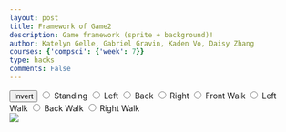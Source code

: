 ```yaml
---
layout: post
title: Framework of Game2
description: Game framework (sprite + background)!
author: Katelyn Gelle, Gabriel Gravin, Kaden Vo, Daisy Zhang
courses: {'compsci': {'week': 7}}
type: hacks
comments: False
---
```

<!DOCTYPE html>

<style>
    #controls {
        position: relative;
        z-index: 2; /* Ensure the controls are on top of the link canvas */
    }

    /* Style the link canvas to be the same size as the viewport change!*/ 
    #linkCanvas {
        position: absolute;
        top: 0;
        left: 0;
        width: 100%;
        height: 100%;
        z-index: 1; /* Place it below the background */
    }
</style>

<!-- Prepare DOM elements -->
<!-- Wrap both the linkn canvas and controls in a container div -->
<div id="canvasContainer">
    <div id="controls"> <!-- Controls -->
        <button id="toggleCanvasEffect">Invert</button>
        <input type="radio" name="animation" id="standing" />
        <label for="standing">Standing</label>
        <input type="radio" name="animation" id="left" />
        <label for="left">Left</label>
        <input type="radio" name="animation" id="back" />
        <label for="back">Back</label>
        <input type="radio" name="animation" id="right" />
        <label for="right">Right</label>
        <input type="radio" name="animation" id="front_walk" />
        <label for="front_walk">Front Walk</label>
        <input type="radio" name="animation" id="left_walk" />
        <label for="left_walk">Left Walk</label>
        <input type="radio" name="animation" id="back_walk" />
        <label for="back_walk">Back Walk</label>
        <input type="radio" name="animation" id="right_walk" />
        <label for="right_walk">Right Walk</label>
    </div>
    <canvas id="backgroundID">
        <img id="backgroundImage" src="{{site.baseurl}}/images/Stone_Background.jpg" />
    </canvas>
</div>


<script>
/* Background part of Game
 * scrolling 
*/
// Prepare Background Image
const backgroundImg = new Image();
backgroundImg.src = '{{site.baseurl}}/images/Stone_Background.jpg';  // Jekyll/Liquid puts filename here

// Prepare Sprite Image
const linkImg = new Image();
linkImg.src = '{{site.baseurl}}/images/linksprites.png';

// Prepare Canvas
const canvas = document.getElementById("backgroundID");
const ctx = canvas.getContext('2d');

// Link animation part
const linkCanvas = document.createElement("canvas");
const linkCtx = linkCanvas.getContext("2d");

// Prepare Window extents related to viewport
const maxWidth = window.innerWidth;
const maxHeight = window.innerHeight;

backgroundImg.onload = function () {
    // Setup background constants from background image
    const WIDTH = backgroundImg.width;  // Image() width (meta data)
    const HEIGHT = backgroundImg.height; // Image() height
    const ASPECT_RATIO = WIDTH / HEIGHT;
    const ADJUST = 1 // visual layer adjust, use "1"" for a perfect loop change!!

    // Set Dimensions to match the image width
    const canvasWidth = maxWidth;
    const canvasHeight = canvasWidth / ASPECT_RATIO;  // height is oriented by width change!
    const canvasLeft = 0; // Start image from the left edge horizontally
    const canvasTop = (maxHeight - canvasHeight) / 2;  // center image vertically change!

    // Set Style properties for the background canvas
    canvas.width = WIDTH / ADJUST;
    canvas.height = HEIGHT / ADJUST;
    canvas.style.width = `${canvasWidth}px`;
    canvas.style.height = `${canvasHeight}px`;
    canvas.style.position = 'absolute';
    canvas.style.left = `${canvasLeft}px`;
    canvas.style.top = `${canvasTop}px`;

    // Game speed is a common game variable
    var gameSpeed = 10;

    // Layer is set up to support Parallax, multiple layers
    class Layer {
        constructor(image, speedRatio) {
            this.x = 0;
            this.y = 0;
            this.width = WIDTH;
            this.height = HEIGHT;
            this.image = image;
            this.speedRatio = speedRatio;
            this.speed = gameSpeed * this.speedRatio;
            this.frame = 0;
        }
        update() {
            this.x = (this.x - this.speed) % this.width;
        }
        draw() {
            ctx.drawImage(this.image, this.x, this.y);
            ctx.drawImage(this.image, this.x + this.width, this.y);
        }
    }

    // Setup Link sprite constraints
    const SPRITE_WIDTH = 96;  // matches sprite pixel width
    const SPRITE_HEIGHT = 104; // matches sprite pixel height
    const SPRITE_FRAMES = 10;  // matches number of frames per sprite row; this code assumes each row is the same
    const SPRITE_SCALE = 2;  // controls the size of the sprite on the canvas

    class Link extends Layer {
        constructor(image, speedRatio) {
            super(image, speedRatio);
            this.minFrame = 0;
            this.maxFrame = SPRITE_FRAMES;
            this.frameX = 0;
            this.frameY = 2;  // left stabbing as default
            this.linkX = canvasWidth; // Initialize the link's x position to the right edge of the canvas
        }
    
        update() {
            if (this.frameY == 2) {
                this.linkX -= this.speed;  // Move the link to the left
                // Check if the link has moved off the left edge of the canvas
                if (this.linkX < -linkCanvas.width) {
                    this.linkX = canvasWidth; // Reset the link's x position to the right edge
                }
            }
            // Update frameX of the object
            if (this.frameX < this.maxFrame) {
                this.frameX++;
            } else {
                this.frameX = 0;
            }
        }
    
        // Draw link object
        draw() {
            // Set fixed dimensions and position for the linkCanvas
            linkCanvas.width = SPRITE_WIDTH * SPRITE_SCALE; // change!
            linkCanvas.height = SPRITE_HEIGHT * SPRITE_SCALE;
            linkCanvas.style.width = `${linkCanvas.width}px`;
            linkCanvas.style.height = `${linkCanvas.height}px`;
            linkCanvas.style.position = 'absolute';
            linkCanvas.style.left = `${this.linkX}px`; // Set the link's left position based on its x-coordinate
            linkCanvas.style.top = `${canvasHeight}px`;
    
            linkCtx.drawImage(
                this.image,
                this.frameX * SPRITE_WIDTH, //change!
                this.frameY * SPRITE_HEIGHT,
                SPRITE_WIDTH,
                SPRITE_HEIGHT,
                0,
                0,
                linkCanvas.width,
                linknCanvas.height
            );
        }
    }
    

    // Background object
    var backgroundObj = new Layer(backgroundImg, 0.2);
    var linkObj = new Link(linkImg, 0.5);

    // Append the link canvas to the body
    document.body.appendChild(linkCanvas);

    // Animation loop
    function animation() {
        backgroundObj.update();
        backgroundObj.draw();

        linkObj.update();
        linkObj.draw();

        requestAnimationFrame(animation);  // cycle animation, recursion
    }

    // Start animation process
    animation();

    /* Toggle "canvas filter property" 
    * look in _sass/minima/dark-mode.scss
    */
    var isFilterEnabled = true;
    const defaultFilter = getComputedStyle(document.documentElement).getPropertyValue('--default-canvas-filter');
    toggleCanvasEffect.addEventListener("click", function () {
        if (isFilterEnabled) {
            canvas.style.filter = "invert(100%)";  // remove filter
            goblinCanvas.style.filter = "invert(100%)";
        } else {
            canvas.style.filter = defaultFilter; // Apply the default filter value
            linkCanvas.style.filter = defaultFilter; 
        }

        isFilterEnabled = !isFilterEnabled;  // switch boolean value
    });
    /* Control "link action" 
     * changes y value, the row in sprite
    */
    // update frameY of link object, action from stomp, stab left, stab up, stab right, handstand radio control
    const controls = document.getElementById('controls');
    controls.addEventListener('click', function (event) {
        if (event.target.tagName === 'INPUT') {
            const selectedAnimation = event.target.id;
            switch (selectedAnimation) {
                case 'standing':
                    linkObj.frameY = 0;
                    linkObj.maxFrame = 2;
                    break;
                case 'left':
                    linkObj.frameY = 1;
                    linkObj.maxFrame = 2;
                    break;
                case 'back':
                    linkObj.frameY = 2;
                    linkObj.maxFrame = 0;
                    break;
                case 'right':
                    linkObj.frameY = 3;
                    linkObj.maxFrame = 2;
                    break;
                case 'front_walk':
                    linkObj.frameY = 4;
                    linkObj.maxFrame = 9;
                    break;
                case 'left_walk':
                    linkObj.frameY = 5;
                    linkObj.maxFrame = 9;
                    break;
                case 'back_walk':
                    linkObj.frameY = 6;
                    linkObj.maxFrame = 9;
                    break;
                case 'right_walk':
                    linkObj.frameY = 7;
                    linkObj.maxFrame = 9;
                    break;
                default:
                    break;
            }
        }
    });
};
</script>


